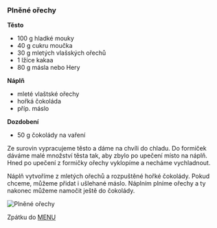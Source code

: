 ### Plněné ořechy

**Těsto**
- 100 g hladké mouky
- 40 g cukru moučka
- 30 g mletých vlašských ořechů
- 1 lžíce kakaa
- 80 g másla nebo Hery

**Náplň**
- mleté vlaštské ořechy
- hořká čokoláda
- příp. máslo

**Dozdobení**
- 50 g čokolády na vaření


Ze surovin vypracujeme těsto a dáme na chvíli do chladu. Do formiček dáváme malé množství těsta tak, aby zbylo po upečení místo na náplň. Hned po upečení z formičky ořechy vyklopíme a necháme vychladnout. 

Náplň vytvoříme z mletých ořechů a rozpuštěné hořké čokolády. Pokud chceme, můžeme přidat i ušlehané máslo. Náplním plníme ořechy a ty nakonec můžeme namočit ještě do čokolády. 

![Plněné ořechy](../img/orechy.JPG)

Zpátku do [MENU](../index)


